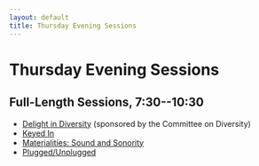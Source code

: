 ```yaml
---
layout: default
title: Thursday Evening Sessions
---
```


# Thursday Evening Sessions

## Full-Length Sessions, 7:30--10:30

- [Delight in Diversity](diversity.html) (sponsored by the Committee on Diversity)
- [Keyed In](keyed-in.html)
- [Materialities: Sound and Sonority](materialities.html)
- [Plugged/Unplugged](plugged-unplugged.html)

